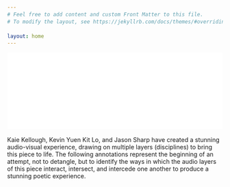 ```yaml
---
# Feel free to add content and custom Front Matter to this file.
# To modify the layout, see https://jekyllrb.com/docs/themes/#overriding-theme-defaults

layout: home
---
```

<html>
<head>
</head>
<body>

 <img src="https://github.com/mirandaeastwood/small-stones/blob/gh-pages/title_test.gif?raw=true"/>
  
<p>Kaie Kellough, Kevin Yuen Kit Lo, and Jason Sharp have created a stunning audio-visual experience, drawing on multiple layers (disciplines) to bring this piece to life. The following annotations represent the beginning of an attempt, not to detangle, but to identify the ways in which the audio layers of this piece interact, intersect, and intercede one another to produce a stunning poetic experience.</p>

</body>
</html>
